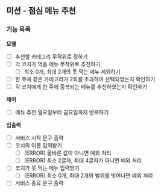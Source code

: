## 미션 - 점심 메뉴 추천

### 기능 목록

**모델**

- [ ]  추천할 카테고리 무작위로 정하기
- [ ]  각 코치가 먹을 메뉴 무작위로 추천하기
    - [ ]  최소 0개, 최대 2개의 못 먹는 메뉴 제외하기
- [ ]  한 주에 같은 카테고리가 2회를 초과하여 선택되었는지 확인하기
- [ ]  각 코치에게 한 주에 중복되는 메뉴를 추천하였는지 확인하기

**제어**

- [ ]  메뉴 추천 월요일부터 금요일까지 반복하기

**입출력**

- [ ]  서비스 시작 문구 출력
- [ ]  코치의 이름 입력받기
    - [ ]  [ERROR] 올바른 값이 아니면 예외 처리
    - [ ]  [ERROR] 최소 2글자, 최대 4글자가 아니면 예외 처리
- [ ]  코치가 못 먹는 메뉴 입력받기
    - [ ]  [ERROR] 최소 0개, 최대 2개의 범위를 벗어나면 예외 처리
- [ ]  서비스 종료 문구 출력